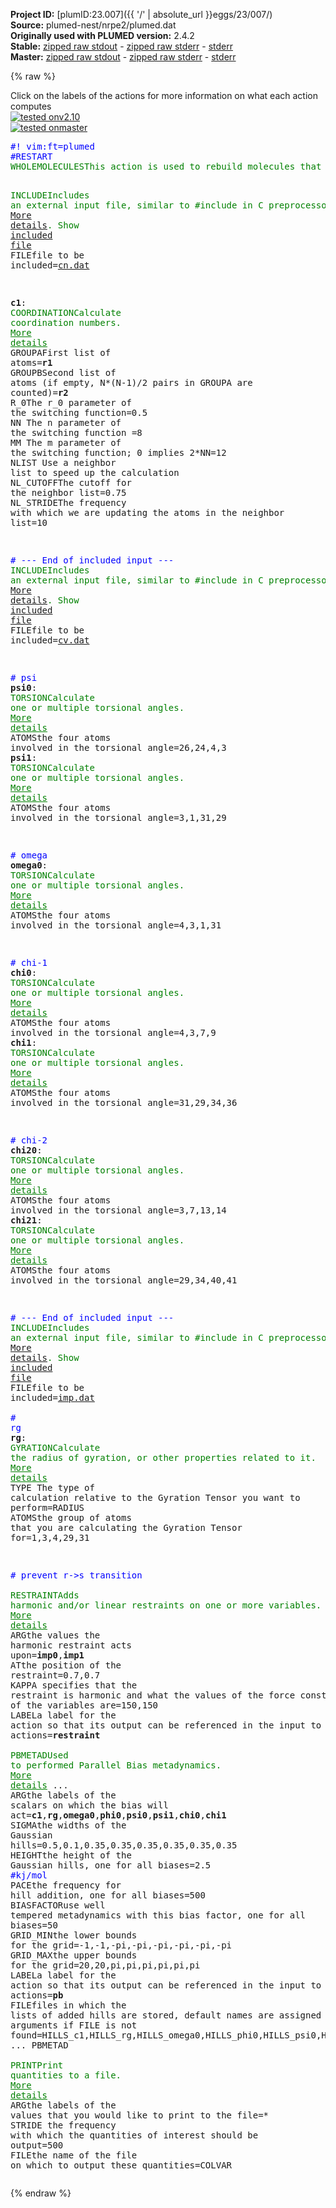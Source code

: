 **Project ID:** [plumID:23.007]({{ '/' | absolute_url }}eggs/23/007/)  
**Source:** plumed-nest/nrpe2/plumed.dat  
**Originally used with PLUMED version:** 2.4.2  
**Stable:** [zipped raw stdout](plumed.dat.plumed.stdout.txt.zip) - [zipped raw stderr](plumed.dat.plumed.stderr.txt.zip) - [stderr](plumed.dat.plumed.stderr)  
**Master:** [zipped raw stdout](plumed.dat.plumed_master.stdout.txt.zip) - [zipped raw stderr](plumed.dat.plumed_master.stderr.txt.zip) - [stderr](plumed.dat.plumed_master.stderr)  

{% raw %}
<div class="plumedpreheader">
<div class="headerInfo" id="value_details_data/plumed-nest/nrpe2/plumed.dat"> Click on the labels of the actions for more information on what each action computes </div>
<div class="containerBadge">
<div class="headerBadge"><a href="plumed.dat.plumed.stderr"><img src="https://img.shields.io/badge/v2.10-passing-green.svg" alt="tested onv2.10" /></a></div>
<div class="headerBadge"><a href="plumed.dat.plumed_master.stderr"><img src="https://img.shields.io/badge/master-passing-green.svg" alt="tested onmaster" /></a></div>
</div>
</div>
<pre class="plumedlisting">
<span style="color:blue" class="comment">#! vim:ft=plumed</span>
<span style="color:blue" class="comment">#RESTART  </span>
<span class="plumedtooltip" style="color:green">WHOLEMOLECULES<span class="right">This action is used to rebuild molecules that can become split by the periodic boundary conditions. <a href="https://www.plumed.org/doc-master/user-doc/html/WHOLEMOLECULES" style="color:green">More details</a><i></i></span></span> <span class="plumedtooltip">ENTITY0<span class="right">the atoms that make up a molecule that you wish to align<i></i></span></span>=1-50

<span style="display:none;" id="data/plumed-nest/nrpe2/plumed.dat">The WHOLEMOLECULES action with label <b></b> calculates something</span><span id="data/plumed-nest/nrpe2/plumed.datcn.dat_short"><span class="plumedtooltip" style="color:green">INCLUDE<span class="right">Includes an external input file, similar to #include in C preprocessor. <a href="https://www.plumed.org/doc-master/user-doc/html/INCLUDE">More details</a>. Show <a class="toggler" href='javascript:;' onclick='toggleDisplay("data/plumed-nest/nrpe2/plumed.datcn.dat");'>included file</a><i></i></span></span> <span class="plumedtooltip">FILE<span class="right">file to be included<i></i></span></span>=<a class="toggler" href='javascript:;' onclick='toggleDisplay("data/plumed-nest/nrpe2/plumed.datcn.dat");'>cn.dat</a>
</span><span id="data/plumed-nest/nrpe2/plumed.datcn.dat_long" style="display:none;"><span style="color:blue" class="comment"># The command:
</span><span class="toggler" style="color:red" onclick='toggleDisplay("data/plumed-nest/nrpe2/plumed.datcn.dat")'># INCLUDE FILE=cn.dat
</span><span style="color:blue" class="comment"># ensures PLUMED loads the contents of the file called cn.dat</span>
<span style="color:blue" class="comment"># The contents of this file are shown below (click the red comment to hide them).</span>
<span style="display:none;" id="data/plumed-nest/nrpe2/plumed.datcn.dat">The INCLUDE action with label <b>cn.dat</b> calculates something</span><b name="data/plumed-nest/nrpe2/plumed.datr1" onclick='showPath("data/plumed-nest/nrpe2/plumed.dat","data/plumed-nest/nrpe2/plumed.datr1","data/plumed-nest/nrpe2/plumed.datr1","brown")'>r1</b>: <span class="plumedtooltip" style="color:green">COM<span class="right">Calculate the center of mass for a group of atoms. <a href="https://www.plumed.org/doc-master/user-doc/html/COM" style="color:green">More details</a><i></i></span></span> <span class="plumedtooltip">ATOMS<span class="right">the list of atoms which are involved the virtual atom's definition<i></i></span></span>=13,22 <span style="color:blue" class="comment">#res 1 and 10 agg in trial 1</span>
<span style="display:none;" id="data/plumed-nest/nrpe2/plumed.datr1">The COM action with label <b>r1</b> calculates something</span><b name="data/plumed-nest/nrpe2/plumed.datr2" onclick='showPath("data/plumed-nest/nrpe2/plumed.dat","data/plumed-nest/nrpe2/plumed.datr2","data/plumed-nest/nrpe2/plumed.datr2","brown")'>r2</b>: <span class="plumedtooltip" style="color:green">COM<span class="right">Calculate the center of mass for a group of atoms. <a href="https://www.plumed.org/doc-master/user-doc/html/COM" style="color:green">More details</a><i></i></span></span> <span class="plumedtooltip">ATOMS<span class="right">the list of atoms which are involved the virtual atom's definition<i></i></span></span>=40,49

<span style="display:none;" id="data/plumed-nest/nrpe2/plumed.datr2">The COM action with label <b>r2</b> calculates something</span><b name="data/plumed-nest/nrpe2/plumed.datc1" onclick='showPath("data/plumed-nest/nrpe2/plumed.dat","data/plumed-nest/nrpe2/plumed.datc1","data/plumed-nest/nrpe2/plumed.datc1","brown")'>c1</b>: <span class="plumedtooltip" style="color:green">COORDINATION<span class="right">Calculate coordination numbers. <a href="https://www.plumed.org/doc-master/user-doc/html/COORDINATION" style="color:green">More details</a><i></i></span></span> <span class="plumedtooltip">GROUPA<span class="right">First list of atoms<i></i></span></span>=<b name="data/plumed-nest/nrpe2/plumed.datr1">r1</b> <span class="plumedtooltip">GROUPB<span class="right">Second list of atoms (if empty, N*(N-1)/2 pairs in GROUPA are counted)<i></i></span></span>=<b name="data/plumed-nest/nrpe2/plumed.datr2">r2</b> <span class="plumedtooltip">R_0<span class="right">The r_0 parameter of the switching function<i></i></span></span>=0.5 <span class="plumedtooltip">NN<span class="right"> The n parameter of the switching function <i></i></span></span>=8 <span class="plumedtooltip">MM<span class="right"> The m parameter of the switching function; 0 implies 2*NN<i></i></span></span>=12  <span class="plumedtooltip">NLIST<span class="right"> Use a neighbor list to speed up the calculation<i></i></span></span> <span class="plumedtooltip">NL_CUTOFF<span class="right">The cutoff for the neighbor list<i></i></span></span>=0.75 <span class="plumedtooltip">NL_STRIDE<span class="right">The frequency with which we are updating the atoms in the neighbor list<i></i></span></span>=10

<span style="color:blue"># --- End of included input --- </span></span><span style="display:none;" id="data/plumed-nest/nrpe2/plumed.datc1">The COORDINATION action with label <b>c1</b> calculates the following quantities:<table  align="center" frame="void" width="95%" cellpadding="5%"><tr><td width="5%"><b> Quantity </b>  </td><td><b> Description </b> </td></tr><tr><td width="5%">c1.value</td><td>the value of the coordination</td></tr></table></span><span id="data/plumed-nest/nrpe2/plumed.datcv.dat_short"><span class="plumedtooltip" style="color:green">INCLUDE<span class="right">Includes an external input file, similar to #include in C preprocessor. <a href="https://www.plumed.org/doc-master/user-doc/html/INCLUDE">More details</a>. Show <a class="toggler" href='javascript:;' onclick='toggleDisplay("data/plumed-nest/nrpe2/plumed.datcv.dat");'>included file</a><i></i></span></span> <span class="plumedtooltip">FILE<span class="right">file to be included<i></i></span></span>=<a class="toggler" href='javascript:;' onclick='toggleDisplay("data/plumed-nest/nrpe2/plumed.datcv.dat");'>cv.dat</a>
</span><span id="data/plumed-nest/nrpe2/plumed.datcv.dat_long" style="display:none;"><span style="color:blue" class="comment"># The command:
</span><span class="toggler" style="color:red" onclick='toggleDisplay("data/plumed-nest/nrpe2/plumed.datcv.dat")'># INCLUDE FILE=cv.dat
</span><span style="color:blue" class="comment"># ensures PLUMED loads the contents of the file called cv.dat</span>
<span style="color:blue" class="comment"># The contents of this file are shown below (click the red comment to hide them).</span>
<span style="color:blue" class="comment"># dihedrals</span>
<span style="color:blue" class="comment"># phi</span>
<span style="display:none;" id="data/plumed-nest/nrpe2/plumed.datcv.dat">The INCLUDE action with label <b>cv.dat</b> calculates something</span><b name="data/plumed-nest/nrpe2/plumed.datphi0" onclick='showPath("data/plumed-nest/nrpe2/plumed.dat","data/plumed-nest/nrpe2/plumed.datphi0","data/plumed-nest/nrpe2/plumed.datphi0","brown")'>phi0</b>: <span class="plumedtooltip" style="color:green">TORSION<span class="right">Calculate one or multiple torsional angles. <a href="https://www.plumed.org/doc-master/user-doc/html/TORSION" style="color:green">More details</a><i></i></span></span> <span class="plumedtooltip">ATOMS<span class="right">the four atoms involved in the torsional angle<i></i></span></span>=24,4,3,1

<span style="color:blue" class="comment"># psi</span>
<span style="display:none;" id="data/plumed-nest/nrpe2/plumed.datphi0">The TORSION action with label <b>phi0</b> calculates the following quantities:<table  align="center" frame="void" width="95%" cellpadding="5%"><tr><td width="5%"><b> Quantity </b>  </td><td><b> Description </b> </td></tr><tr><td width="5%">phi0.value</td><td>the TORSION involving these atoms</td></tr></table></span><b name="data/plumed-nest/nrpe2/plumed.datpsi0" onclick='showPath("data/plumed-nest/nrpe2/plumed.dat","data/plumed-nest/nrpe2/plumed.datpsi0","data/plumed-nest/nrpe2/plumed.datpsi0","brown")'>psi0</b>: <span class="plumedtooltip" style="color:green">TORSION<span class="right">Calculate one or multiple torsional angles. <a href="https://www.plumed.org/doc-master/user-doc/html/TORSION" style="color:green">More details</a><i></i></span></span> <span class="plumedtooltip">ATOMS<span class="right">the four atoms involved in the torsional angle<i></i></span></span>=26,24,4,3
<span style="display:none;" id="data/plumed-nest/nrpe2/plumed.datpsi0">The TORSION action with label <b>psi0</b> calculates the following quantities:<table  align="center" frame="void" width="95%" cellpadding="5%"><tr><td width="5%"><b> Quantity </b>  </td><td><b> Description </b> </td></tr><tr><td width="5%">psi0.value</td><td>the TORSION involving these atoms</td></tr></table></span><b name="data/plumed-nest/nrpe2/plumed.datpsi1" onclick='showPath("data/plumed-nest/nrpe2/plumed.dat","data/plumed-nest/nrpe2/plumed.datpsi1","data/plumed-nest/nrpe2/plumed.datpsi1","brown")'>psi1</b>: <span class="plumedtooltip" style="color:green">TORSION<span class="right">Calculate one or multiple torsional angles. <a href="https://www.plumed.org/doc-master/user-doc/html/TORSION" style="color:green">More details</a><i></i></span></span> <span class="plumedtooltip">ATOMS<span class="right">the four atoms involved in the torsional angle<i></i></span></span>=3,1,31,29

<span style="color:blue" class="comment"># omega</span>
<span style="display:none;" id="data/plumed-nest/nrpe2/plumed.datpsi1">The TORSION action with label <b>psi1</b> calculates the following quantities:<table  align="center" frame="void" width="95%" cellpadding="5%"><tr><td width="5%"><b> Quantity </b>  </td><td><b> Description </b> </td></tr><tr><td width="5%">psi1.value</td><td>the TORSION involving these atoms</td></tr></table></span><b name="data/plumed-nest/nrpe2/plumed.datomega0" onclick='showPath("data/plumed-nest/nrpe2/plumed.dat","data/plumed-nest/nrpe2/plumed.datomega0","data/plumed-nest/nrpe2/plumed.datomega0","brown")'>omega0</b>: <span class="plumedtooltip" style="color:green">TORSION<span class="right">Calculate one or multiple torsional angles. <a href="https://www.plumed.org/doc-master/user-doc/html/TORSION" style="color:green">More details</a><i></i></span></span> <span class="plumedtooltip">ATOMS<span class="right">the four atoms involved in the torsional angle<i></i></span></span>=4,3,1,31

<span style="color:blue" class="comment"># chi-1</span>
<span style="display:none;" id="data/plumed-nest/nrpe2/plumed.datomega0">The TORSION action with label <b>omega0</b> calculates the following quantities:<table  align="center" frame="void" width="95%" cellpadding="5%"><tr><td width="5%"><b> Quantity </b>  </td><td><b> Description </b> </td></tr><tr><td width="5%">omega0.value</td><td>the TORSION involving these atoms</td></tr></table></span><b name="data/plumed-nest/nrpe2/plumed.datchi0" onclick='showPath("data/plumed-nest/nrpe2/plumed.dat","data/plumed-nest/nrpe2/plumed.datchi0","data/plumed-nest/nrpe2/plumed.datchi0","brown")'>chi0</b>: <span class="plumedtooltip" style="color:green">TORSION<span class="right">Calculate one or multiple torsional angles. <a href="https://www.plumed.org/doc-master/user-doc/html/TORSION" style="color:green">More details</a><i></i></span></span> <span class="plumedtooltip">ATOMS<span class="right">the four atoms involved in the torsional angle<i></i></span></span>=4,3,7,9
<span style="display:none;" id="data/plumed-nest/nrpe2/plumed.datchi0">The TORSION action with label <b>chi0</b> calculates the following quantities:<table  align="center" frame="void" width="95%" cellpadding="5%"><tr><td width="5%"><b> Quantity </b>  </td><td><b> Description </b> </td></tr><tr><td width="5%">chi0.value</td><td>the TORSION involving these atoms</td></tr></table></span><b name="data/plumed-nest/nrpe2/plumed.datchi1" onclick='showPath("data/plumed-nest/nrpe2/plumed.dat","data/plumed-nest/nrpe2/plumed.datchi1","data/plumed-nest/nrpe2/plumed.datchi1","brown")'>chi1</b>: <span class="plumedtooltip" style="color:green">TORSION<span class="right">Calculate one or multiple torsional angles. <a href="https://www.plumed.org/doc-master/user-doc/html/TORSION" style="color:green">More details</a><i></i></span></span> <span class="plumedtooltip">ATOMS<span class="right">the four atoms involved in the torsional angle<i></i></span></span>=31,29,34,36

<span style="color:blue" class="comment"># chi-2</span>
<span style="display:none;" id="data/plumed-nest/nrpe2/plumed.datchi1">The TORSION action with label <b>chi1</b> calculates the following quantities:<table  align="center" frame="void" width="95%" cellpadding="5%"><tr><td width="5%"><b> Quantity </b>  </td><td><b> Description </b> </td></tr><tr><td width="5%">chi1.value</td><td>the TORSION involving these atoms</td></tr></table></span><b name="data/plumed-nest/nrpe2/plumed.datchi20" onclick='showPath("data/plumed-nest/nrpe2/plumed.dat","data/plumed-nest/nrpe2/plumed.datchi20","data/plumed-nest/nrpe2/plumed.datchi20","brown")'>chi20</b>: <span class="plumedtooltip" style="color:green">TORSION<span class="right">Calculate one or multiple torsional angles. <a href="https://www.plumed.org/doc-master/user-doc/html/TORSION" style="color:green">More details</a><i></i></span></span> <span class="plumedtooltip">ATOMS<span class="right">the four atoms involved in the torsional angle<i></i></span></span>=3,7,13,14
<span style="display:none;" id="data/plumed-nest/nrpe2/plumed.datchi20">The TORSION action with label <b>chi20</b> calculates the following quantities:<table  align="center" frame="void" width="95%" cellpadding="5%"><tr><td width="5%"><b> Quantity </b>  </td><td><b> Description </b> </td></tr><tr><td width="5%">chi20.value</td><td>the TORSION involving these atoms</td></tr></table></span><b name="data/plumed-nest/nrpe2/plumed.datchi21" onclick='showPath("data/plumed-nest/nrpe2/plumed.dat","data/plumed-nest/nrpe2/plumed.datchi21","data/plumed-nest/nrpe2/plumed.datchi21","brown")'>chi21</b>: <span class="plumedtooltip" style="color:green">TORSION<span class="right">Calculate one or multiple torsional angles. <a href="https://www.plumed.org/doc-master/user-doc/html/TORSION" style="color:green">More details</a><i></i></span></span> <span class="plumedtooltip">ATOMS<span class="right">the four atoms involved in the torsional angle<i></i></span></span>=29,34,40,41

<span style="color:blue"># --- End of included input --- </span></span><span style="display:none;" id="data/plumed-nest/nrpe2/plumed.datchi21">The TORSION action with label <b>chi21</b> calculates the following quantities:<table  align="center" frame="void" width="95%" cellpadding="5%"><tr><td width="5%"><b> Quantity </b>  </td><td><b> Description </b> </td></tr><tr><td width="5%">chi21.value</td><td>the TORSION involving these atoms</td></tr></table></span><span id="data/plumed-nest/nrpe2/plumed.datimp.dat_short"><span class="plumedtooltip" style="color:green">INCLUDE<span class="right">Includes an external input file, similar to #include in C preprocessor. <a href="https://www.plumed.org/doc-master/user-doc/html/INCLUDE">More details</a>. Show <a class="toggler" href='javascript:;' onclick='toggleDisplay("data/plumed-nest/nrpe2/plumed.datimp.dat");'>included file</a><i></i></span></span> <span class="plumedtooltip">FILE<span class="right">file to be included<i></i></span></span>=<a class="toggler" href='javascript:;' onclick='toggleDisplay("data/plumed-nest/nrpe2/plumed.datimp.dat");'>imp.dat</a>
</span><span id="data/plumed-nest/nrpe2/plumed.datimp.dat_long" style="display:none;"><span style="color:blue" class="comment"># The command:
</span><span class="toggler" style="color:red" onclick='toggleDisplay("data/plumed-nest/nrpe2/plumed.datimp.dat")'># INCLUDE FILE=imp.dat
</span><span style="color:blue" class="comment"># ensures PLUMED loads the contents of the file called imp.dat</span>
<span style="color:blue" class="comment"># The contents of this file are shown below (click the red comment to hide them).</span>
<span style="color:blue" class="comment"># dihedrals</span>
<span style="color:blue" class="comment"># improper</span>
<span style="display:none;" id="data/plumed-nest/nrpe2/plumed.datimp.dat">The INCLUDE action with label <b>imp.dat</b> calculates something</span><b name="data/plumed-nest/nrpe2/plumed.datimp0" onclick='showPath("data/plumed-nest/nrpe2/plumed.dat","data/plumed-nest/nrpe2/plumed.datimp0","data/plumed-nest/nrpe2/plumed.datimp0","brown")'>imp0</b>: <span class="plumedtooltip" style="color:green">TORSION<span class="right">Calculate one or multiple torsional angles. <a href="https://www.plumed.org/doc-master/user-doc/html/TORSION" style="color:green">More details</a><i></i></span></span> <span class="plumedtooltip">ATOMS<span class="right">the four atoms involved in the torsional angle<i></i></span></span>=7,8,9,13
<span style="display:none;" id="data/plumed-nest/nrpe2/plumed.datimp0">The TORSION action with label <b>imp0</b> calculates the following quantities:<table  align="center" frame="void" width="95%" cellpadding="5%"><tr><td width="5%"><b> Quantity </b>  </td><td><b> Description </b> </td></tr><tr><td width="5%">imp0.value</td><td>the TORSION involving these atoms</td></tr></table></span><b name="data/plumed-nest/nrpe2/plumed.datimp1" onclick='showPath("data/plumed-nest/nrpe2/plumed.dat","data/plumed-nest/nrpe2/plumed.datimp1","data/plumed-nest/nrpe2/plumed.datimp1","brown")'>imp1</b>: <span class="plumedtooltip" style="color:green">TORSION<span class="right">Calculate one or multiple torsional angles. <a href="https://www.plumed.org/doc-master/user-doc/html/TORSION" style="color:green">More details</a><i></i></span></span> <span class="plumedtooltip">ATOMS<span class="right">the four atoms involved in the torsional angle<i></i></span></span>=34,35,36,40
<span style="color:blue" class="comment">#PRINT ARG=* STRIDE=50 FILE=DRIVER</span>
<span style="color:blue"># --- End of included input --- </span></span><br/><span style="color:blue" class="comment"># rg</span>
<span style="display:none;" id="data/plumed-nest/nrpe2/plumed.datimp1">The TORSION action with label <b>imp1</b> calculates the following quantities:<table  align="center" frame="void" width="95%" cellpadding="5%"><tr><td width="5%"><b> Quantity </b>  </td><td><b> Description </b> </td></tr><tr><td width="5%">imp1.value</td><td>the TORSION involving these atoms</td></tr></table></span><b name="data/plumed-nest/nrpe2/plumed.datrg" onclick='showPath("data/plumed-nest/nrpe2/plumed.dat","data/plumed-nest/nrpe2/plumed.datrg","data/plumed-nest/nrpe2/plumed.datrg","brown")'>rg</b>: <span class="plumedtooltip" style="color:green">GYRATION<span class="right">Calculate the radius of gyration, or other properties related to it. <a href="https://www.plumed.org/doc-master/user-doc/html/GYRATION" style="color:green">More details</a><i></i></span></span> <span class="plumedtooltip">TYPE<span class="right"> The type of calculation relative to the Gyration Tensor you want to perform<i></i></span></span>=RADIUS <span class="plumedtooltip">ATOMS<span class="right">the group of atoms that you are calculating the Gyration Tensor for<i></i></span></span>=1,3,4,29,31


<span style="color:blue" class="comment"># prevent r-&gt;s transition </span>
<span style="display:none;" id="data/plumed-nest/nrpe2/plumed.datrg">The GYRATION action with label <b>rg</b> calculates the following quantities:<table  align="center" frame="void" width="95%" cellpadding="5%"><tr><td width="5%"><b> Quantity </b>  </td><td><b> Description </b> </td></tr><tr><td width="5%">rg.value</td><td>the radius that was computed from the weights</td></tr></table></span><span class="plumedtooltip" style="color:green">RESTRAINT<span class="right">Adds harmonic and/or linear restraints on one or more variables. <a href="https://www.plumed.org/doc-master/user-doc/html/RESTRAINT" style="color:green">More details</a><i></i></span></span> <span class="plumedtooltip">ARG<span class="right">the values the harmonic restraint acts upon<i></i></span></span>=<b name="data/plumed-nest/nrpe2/plumed.datimp0">imp0</b>,<b name="data/plumed-nest/nrpe2/plumed.datimp1">imp1</b> <span class="plumedtooltip">AT<span class="right">the position of the restraint<i></i></span></span>=0.7,0.7 <span class="plumedtooltip">KAPPA<span class="right"> specifies that the restraint is harmonic and what the values of the force constants on each of the variables are<i></i></span></span>=150,150 <span class="plumedtooltip">LABEL<span class="right">a label for the action so that its output can be referenced in the input to other actions<i></i></span></span>=<b name="data/plumed-nest/nrpe2/plumed.datrestraint" onclick='showPath("data/plumed-nest/nrpe2/plumed.dat","data/plumed-nest/nrpe2/plumed.datrestraint","data/plumed-nest/nrpe2/plumed.datrestraint","brown")'>restraint</b>
<br/><span style="display:none;" id="data/plumed-nest/nrpe2/plumed.datrestraint">The RESTRAINT action with label <b>restraint</b> calculates the following quantities:<table  align="center" frame="void" width="95%" cellpadding="5%"><tr><td width="5%"><b> Quantity </b>  </td><td><b> Description </b> </td></tr><tr><td width="5%">restraint.bias</td><td>the instantaneous value of the bias potential</td></tr><tr><td width="5%">restraint.force2</td><td>the instantaneous value of the squared force due to this bias potential</td></tr></table></span><span class="plumedtooltip" style="color:green">PBMETAD<span class="right">Used to performed Parallel Bias metadynamics. <a href="https://www.plumed.org/doc-master/user-doc/html/PBMETAD" style="color:green">More details</a><i></i></span></span> ...
	<span class="plumedtooltip">ARG<span class="right">the labels of the scalars on which the bias will act<i></i></span></span>=<b name="data/plumed-nest/nrpe2/plumed.datc1">c1</b>,<b name="data/plumed-nest/nrpe2/plumed.datrg">rg</b>,<b name="data/plumed-nest/nrpe2/plumed.datomega0">omega0</b>,<b name="data/plumed-nest/nrpe2/plumed.datphi0">phi0</b>,<b name="data/plumed-nest/nrpe2/plumed.datpsi0">psi0</b>,<b name="data/plumed-nest/nrpe2/plumed.datpsi1">psi1</b>,<b name="data/plumed-nest/nrpe2/plumed.datchi0">chi0</b>,<b name="data/plumed-nest/nrpe2/plumed.datchi1">chi1</b>
	<span class="plumedtooltip">SIGMA<span class="right">the widths of the Gaussian hills<i></i></span></span>=0.5,0.1,0.35,0.35,0.35,0.35,0.35,0.35
	<span class="plumedtooltip">HEIGHT<span class="right">the height of the Gaussian hills, one for all biases<i></i></span></span>=2.5 <span style="color:blue" class="comment">#kj/mol</span>
  <span class="plumedtooltip">PACE<span class="right">the frequency for hill addition, one for all biases<i></i></span></span>=500
	<span class="plumedtooltip">BIASFACTOR<span class="right">use well tempered metadynamics with this bias factor, one for all biases<i></i></span></span>=50
	<span class="plumedtooltip">GRID_MIN<span class="right">the lower bounds for the grid<i></i></span></span>=-1,-1,-pi,-pi,-pi,-pi,-pi,-pi
	<span class="plumedtooltip">GRID_MAX<span class="right">the upper bounds for the grid<i></i></span></span>=20,20,pi,pi,pi,pi,pi,pi
	<span class="plumedtooltip">LABEL<span class="right">a label for the action so that its output can be referenced in the input to other actions<i></i></span></span>=<b name="data/plumed-nest/nrpe2/plumed.datpb" onclick='showPath("data/plumed-nest/nrpe2/plumed.dat","data/plumed-nest/nrpe2/plumed.datpb","data/plumed-nest/nrpe2/plumed.datpb","brown")'>pb</b>
	<span class="plumedtooltip">FILE<span class="right">files in which the lists of added hills are stored, default names are assigned using arguments if FILE is not found<i></i></span></span>=HILLS_c1,HILLS_rg,HILLS_omega0,HILLS_phi0,HILLS_psi0,HILLS_psi1,HILLS_chi0,HILLS_chi1
... PBMETAD
<br/><span style="display:none;" id="data/plumed-nest/nrpe2/plumed.datpb">The PBMETAD action with label <b>pb</b> calculates the following quantities:<table  align="center" frame="void" width="95%" cellpadding="5%"><tr><td width="5%"><b> Quantity </b>  </td><td><b> Description </b> </td></tr><tr><td width="5%">pb.bias</td><td>the instantaneous value of the bias potential</td></tr></table></span><span class="plumedtooltip" style="color:green">PRINT<span class="right">Print quantities to a file. <a href="https://www.plumed.org/doc-master/user-doc/html/PRINT" style="color:green">More details</a><i></i></span></span> <span class="plumedtooltip">ARG<span class="right">the labels of the values that you would like to print to the file<i></i></span></span>=* <span class="plumedtooltip">STRIDE<span class="right"> the frequency with which the quantities of interest should be output<i></i></span></span>=500 <span class="plumedtooltip">FILE<span class="right">the name of the file on which to output these quantities<i></i></span></span>=COLVAR
</pre>
{% endraw %}
